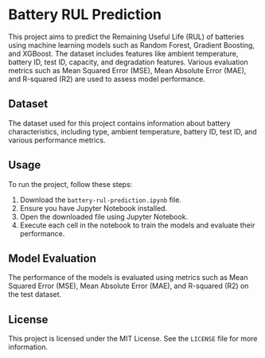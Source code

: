 # Battery RUL Prediction

This project aims to predict the Remaining Useful Life (RUL) of batteries using machine learning models such as Random Forest, Gradient Boosting, and XGBoost. The dataset includes features like ambient temperature, battery ID, test ID, capacity, and degradation features. Various evaluation metrics such as Mean Squared Error (MSE), Mean Absolute Error (MAE), and R-squared (R2) are used to assess model performance.

## Dataset
The dataset used for this project contains information about battery characteristics, including type, ambient temperature, battery ID, test ID, and various performance metrics.

## Usage
To run the project, follow these steps:
1. Download the `battery-rul-prediction.ipynb` file.
2. Ensure you have Jupyter Notebook installed.
3. Open the downloaded file using Jupyter Notebook.
4. Execute each cell in the notebook to train the models and evaluate their performance.

## Model Evaluation
The performance of the models is evaluated using metrics such as Mean Squared Error (MSE), Mean Absolute Error (MAE), and R-squared (R2) on the test dataset.

## License
This project is licensed under the MIT License. See the `LICENSE` file for more information.
